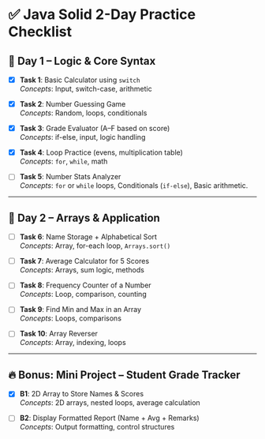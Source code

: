# ✅ Java Solid 2-Day Practice Checklist

## 📅 Day 1 – Logic & Core Syntax

- [x] **Task 1**: Basic Calculator using `switch`  
  _Concepts_: Input, switch-case, arithmetic

- [x] **Task 2**: Number Guessing Game  
  _Concepts_: Random, loops, conditionals

- [x] **Task 3**: Grade Evaluator (A–F based on score)  
  _Concepts_: if-else, input, logic handling

- [x] **Task 4**: Loop Practice (evens, multiplication table)  
  _Concepts_: `for`, `while`, math

- [ ] **Task 5**: Number Stats Analyzer  
  _Concepts_: `for` or `while` loops, Conditionals (`if-else`), Basic arithmetic.

---

## 📅 Day 2 – Arrays & Application

- [ ] **Task 6**: Name Storage + Alphabetical Sort  
  _Concepts_: Array, for-each loop, `Arrays.sort()`

- [ ] **Task 7**: Average Calculator for 5 Scores  
  _Concepts_: Arrays, sum logic, methods

- [ ] **Task 8**: Frequency Counter of a Number  
  _Concepts_: Loop, comparison, counting

- [ ] **Task 9**: Find Min and Max in an Array  
  _Concepts_: Loops, comparisons

- [ ] **Task 10**: Array Reverser  
  _Concepts_: Array, indexing, loops

---

## 🔥 Bonus: Mini Project – Student Grade Tracker

- [x] **B1**: 2D Array to Store Names & Scores  
  _Concepts_: 2D arrays, nested loops, average calculation

- [ ] **B2**: Display Formatted Report (Name + Avg + Remarks)  
  _Concepts_: Output formatting, control structures
